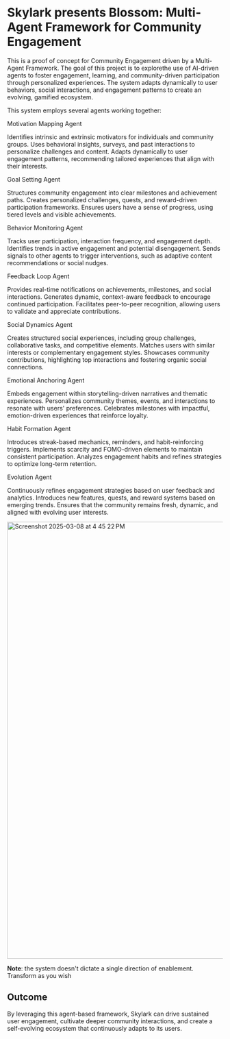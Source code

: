 # Skylark presents Blossom: Multi-Agent Framework for Community Engagement

This is a proof of concept for Community Engagement driven by a Multi-Agent Framework.  The goal of this project is to explorethe use of AI-driven agents to foster engagement, learning, and community-driven participation through personalized experiences. The system adapts dynamically to user behaviors, social interactions, and engagement patterns to create an evolving, gamified ecosystem.

This system employs several agents working together:

Motivation Mapping Agent

Identifies intrinsic and extrinsic motivators for individuals and community groups.
Uses behavioral insights, surveys, and past interactions to personalize challenges and content.
Adapts dynamically to user engagement patterns, recommending tailored experiences that align with their interests.

Goal Setting Agent

Structures community engagement into clear milestones and achievement paths.
Creates personalized challenges, quests, and reward-driven participation frameworks.
Ensures users have a sense of progress, using tiered levels and visible achievements.

Behavior Monitoring Agent

Tracks user participation, interaction frequency, and engagement depth.
Identifies trends in active engagement and potential disengagement.
Sends signals to other agents to trigger interventions, such as adaptive content recommendations or social nudges.

Feedback Loop Agent

Provides real-time notifications on achievements, milestones, and social interactions.
Generates dynamic, context-aware feedback to encourage continued participation.
Facilitates peer-to-peer recognition, allowing users to validate and appreciate contributions.

Social Dynamics Agent

Creates structured social experiences, including group challenges, collaborative tasks, and competitive elements.
Matches users with similar interests or complementary engagement styles.
Showcases community contributions, highlighting top interactions and fostering organic social connections.

Emotional Anchoring Agent

Embeds engagement within storytelling-driven narratives and thematic experiences.
Personalizes community themes, events, and interactions to resonate with users' preferences.
Celebrates milestones with impactful, emotion-driven experiences that reinforce loyalty.

Habit Formation Agent

Introduces streak-based mechanics, reminders, and habit-reinforcing triggers.
Implements scarcity and FOMO-driven elements to maintain consistent participation.
Analyzes engagement habits and refines strategies to optimize long-term retention.

Evolution Agent

Continuously refines engagement strategies based on user feedback and analytics.
Introduces new features, quests, and reward systems based on emerging trends.
Ensures that the community remains fresh, dynamic, and aligned with evolving user interests.

<img width="1020" alt="Screenshot 2025-03-08 at 4 45 22 PM" src="https://i.postimg.cc/d0qfW2Jt/Skylark-Thread-End-11.png" />

**Note**: the system doesn't dictate a single direction of enablement. Transform as you wish

## Outcome
By leveraging this agent-based framework, Skylark can drive sustained user engagement, cultivate deeper community interactions, and create a self-evolving ecosystem that continuously adapts to its users.
